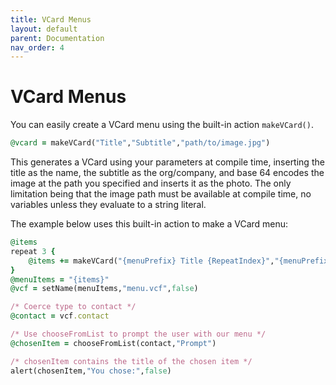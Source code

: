 ```yaml
---
title: VCard Menus
layout: default
parent: Documentation
nav_order: 4
---
```


# VCard Menus

You can easily create a VCard menu using the built-in action `makeVCard()`.

```ruby
@vcard = makeVCard("Title","Subtitle","path/to/image.jpg")
```

This generates a VCard using your parameters at compile time, inserting the title as the name, the subtitle as the org/company, and base 64 encodes the image at the path you specified and inserts it as the photo. The only limitation being that the image path must be available at compile time, no variables unless they evaluate to a string literal.

The example below uses this built-in action to make a VCard menu:

```ruby
@items
repeat 3 {
    @items += makeVCard("{menuPrefix} Title {RepeatIndex}","{menuPrefix} Subtitle","assets/cherri_icon.png")
}
@menuItems = "{items}"
@vcf = setName(menuItems,"menu.vcf",false)

/* Coerce type to contact */
@contact = vcf.contact

/* Use chooseFromList to prompt the user with our menu */
@chosenItem = chooseFromList(contact,"Prompt")

/* chosenItem contains the title of the chosen item */
alert(chosenItem,"You chose:",false)
```
